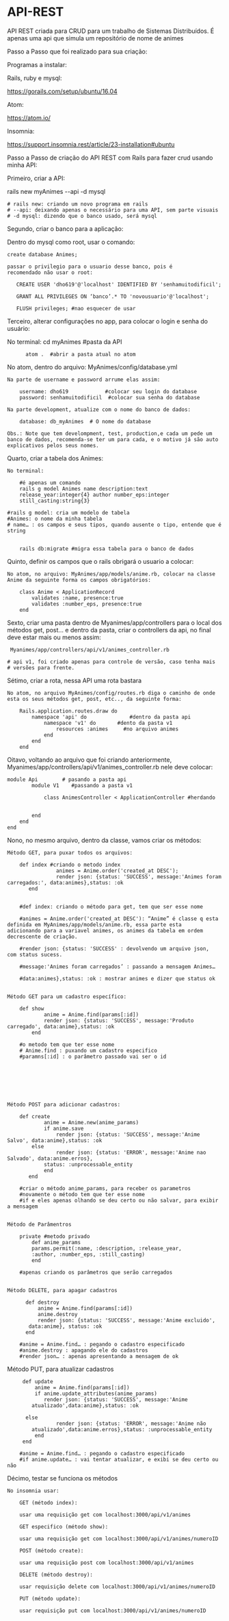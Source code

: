 # API-REST
API REST criada para CRUD para um trabalho de Sistemas Distribuídos. É apenas uma api que simula um repositório de nome de animes

Passo a Passo que foi realizado para sua criação:

Programas a instalar:

Rails, ruby e mysql:  

https://gorails.com/setup/ubuntu/16.04

Atom:

https://atom.io/

Insomnia:

https://support.insomnia.rest/article/23-installation#ubuntu



Passo a Passo de criação do API REST com Rails para fazer crud usando minha API:



Primeiro, criar a API:

  rails new myAnimes --api -d mysql   


	# rails new: criando um novo programa em rails
	# --api: deixando apenas o necessário para uma API, sem parte visuais
	# -d mysql: dizendo que o banco usado, será mysql



Segundo, criar o banco para a aplicação:

  Dentro do mysql como root, usar o comando:
		
	create database Animes;
			
	passar o privilegio para o usuario desse banco, pois é 				recomendado não usar o root:
			
	   CREATE USER 'dho619'@'localhost' IDENTIFIED BY 'senhamuitodificil';
				
	   GRANT ALL PRIVILEGES ON ‘banco’.* TO 'novousuario'@'localhost';
	
	   FLUSH privileges; #nao esquecer de usar




Terceiro, alterar configurações no app, para colocar o login e senha do usuário:

No terminal: cd myAnimes #pasta da API
		
		  atom .  #abrir a pasta atual no atom
		

No atom, dentro do arquivo: 	MyAnimes/config/database.yml

	Na parte de username e password arrume elas assim:

		username: dho619            #colocar seu login do database
		password: senhamuitodificil  #colocar sua senha do database
		
	Na parte development, atualize com o nome do banco de dados:

		database: db_myAnimes  # O nome do database

	Obs.: Note que tem develompment, test, production,e cada um pede um banco de dados, recomenda-se ter um para cada, e o motivo já são auto explicativos pelos seus nomes.



Quarto, criar a tabela dos Animes:

	No terminal:

		#é apenas um comando
		rails g model Animes name description:text
 		release_year:integer{4} author number_eps:integer
 		still_casting:string{3}

	#rails g model: cria um modelo de tabela
	#Animes: o nome da minha tabela
	# name… : os campos e seus tipos, quando ausente o tipo, entende que é 		    string

	
		rails db:migrate #migra essa tabela para o banco de dados




Quinto, definir os campos que o rails obrigará o usuario a colocar:

	No atom, no arquivo: MyAnimes/app/models/anime.rb, colocar na classe Anime da seguinte forma os campos obrigatórios:

		class Anime < ApplicationRecord
			validates :name, presence:true
  			validates :number_eps, presence:true
		end



Sexto, criar uma pasta dentro de Myanimes/app/controllers para o local dos métodos get, post… e dentro da pasta, criar o controllers da api, no final deve estar mais ou menos assim:
	
	 Myanimes/app/controllers/api/v1/animes_controller.rb

	# api v1, foi criado apenas para controle de versão, caso tenha mais 	# versões para frente.





Sétimo, criar a rota, nessa API uma rota bastara

	No atom, no arquivo MyAnimes/config/routes.rb diga o caminho de onde 	esta os seus métodos get, post, etc.., da seguinte forma:

		Rails.application.routes.draw do
  			namespace 'api' do  			#dentro da pasta api
  				namespace 'v1' do 		#dento da pasta v1
  					resources :animes     #no arquivo animes
  				end
  			end
		end


Oitavo, voltando ao arquivo que foi criando anteriormente, Myanimes/app/controllers/api/v1/animes_controller.rb nele deve colocar:


	module Api 		  # pasando a pasta api
        	module V1    #passando a pasta v1

              	class AnimesController < ApplicationController #herdando

		
		   	end
	  	end
	end
	


Nono, no mesmo arquivo, dentro da classe, vamos criar os métodos:


	Método GET, para puxar todos os arquivos:
		
		def index #criando o metodo index
                    animes = Anime.order('created_at DESC');
                    render json: {status: 'SUCCESS', message:'Animes foram 			   carregados:', data:animes},status: :ok
           end

		
		#def index: criando o método para get, tem que ser esse nome
		
		#animes = Anime.order('created_at DESC'): “Anime” é classe q esta 		definida em MyAnimes/app/models/anime.rb, essa parte esta 			adicionando para a variavel animes, os animes da tabela em ordem 		decrescente	de criação.

		#render json: {status: 'SUCCESS' : devolvendo um arquivo json, 		com status sucess.
		
		#message:'Animes foram carregados’ : passando a mensagem Animes…
		
		#data:animes},status: :ok : mostrar animes e dizer que status ok


	Método GET para um cadastro específico:

		def show
          		anime = Anime.find(params[:id])
          		render json: {status: 'SUCCESS', message:'Produto 					carregado', data:anime},status: :ok
          	end

		#o metodo tem que ter esse nome
		# Anime.find : puxando um cadastro especifico
		#paramns[:id] : o parâmetro passado vai ser o id


	




	Método POST para adicionar cadastros:

		def create
            	anime = Anime.new(anime_params)
            	if anime.save
            		render json: {status: 'SUCCESS', message:'Anime 					Salvo', data:anime},status: :ok
  			else
            		render json: {status: 'ERROR', message:'Anime nao 					Salvado', data:anime.erros},
				status: :unprocessable_entity
            	end
           end
		
		#criar o método anime_params, para receber os parametros
		#novamente o método tem que ter esse nome
		#if e eles apenas olhando se deu certo ou não salvar, para exibir 		a mensagem

	
	Método de Parâmentros
		
		private #metodo privado
          	def anime_params
 			params.permit(:name, :description, :release_year,
			:author, :number_eps, :still_casting)
          	end

		#apenas criando os parâmetros que serão carregados

	
	Método DELETE, para apagar cadastros

          def destroy
              anime = Anime.find(params[:id])
              anime.destroy
              render json: {status: 'SUCCESS', message:'Anime excluido',
		   data:anime}, status: :ok
          end
		
		#anime = Anime.find… : pegando o cadastro especificado
		#anime.destroy : apagando ele do cadastros
		#render json… : apenas apresentando a mensagem de ok
     
	


Método PUT, para atualizar cadastros

         def update
             anime = Anime.find(params[:id])
             if anime.update_attributes(anime_params)
             	render json: {status: 'SUCCESS', message:'Anime
 			atualizado',data:anime},status: :ok

       	  else
                	render json: {status: 'ERROR', message:'Anime não
			atualizado',data:anime.erros},status: :unprocessable_entity
             end
         end

		#anime = Anime.find… : pegando o cadastro especificado
		#if anime.update… : vai tentar atualizar, e exibi se deu certo ou 						não


Décimo, testar se funciona os métodos

	No insomnia usar:

		GET (método index):

		usar uma requisição get com localhost:3000/api/v1/animes

		GET especifico (método show):

		usar uma requisição get com localhost:3000/api/v1/animes/numeroID

		POST (método create):

		usar uma requisição post com localhost:3000/api/v1/animes

		DELETE (método destroy):

		usar requisição delete com localhost:3000/api/v1/animes/numeroID

		PUT (método update):

		usar requisição put com localhost:3000/api/v1/animes/numeroID

